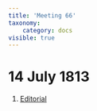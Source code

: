 ```yaml
---
title: 'Meeting 66'
taxonomy:
    category: docs
visible: true
---
```


# 14 July 1813

1. [Editorial](editorial)
